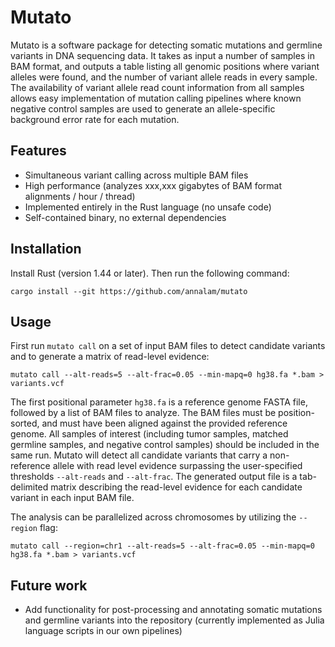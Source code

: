 # Mutato

Mutato is a software package for detecting somatic mutations and germline variants in DNA sequencing data. It takes as input a number of samples in BAM format, and outputs a table listing all genomic positions where variant alleles were found, and the number of variant allele reads in every sample. The availability of variant allele read count information from all samples allows easy implementation of mutation calling pipelines where known negative control samples are used to generate an allele-specific background error rate for each mutation.

Features
--------
- Simultaneous variant calling across multiple BAM files
- High performance (analyzes xxx,xxx gigabytes of BAM format alignments / hour / thread)
- Implemented entirely in the Rust language (no unsafe code)
- Self-contained binary, no external dependencies


Installation
------------

Install Rust (version 1.44 or later). Then run the following command:
```
cargo install --git https://github.com/annalam/mutato
```

Usage
-----

First run `mutato call` on a set of input BAM files to detect candidate variants and to generate a matrix of read-level evidence:
```
mutato call --alt-reads=5 --alt-frac=0.05 --min-mapq=0 hg38.fa *.bam > variants.vcf
```

The first positional parameter `hg38.fa` is a reference genome FASTA file, followed by a list of BAM files to analyze. The BAM files must be position-sorted, and must have been aligned against the provided reference genome.  All samples of interest (including tumor samples, matched germline samples, and negative control samples) should be included in the same run. Mutato will detect all candidate variants that carry a non-reference allele with read level evidence surpassing the user-specified thresholds `--alt-reads` and `--alt-frac`. The generated output file is a tab-delimited matrix describing the read-level evidence for each candidate variant in each input BAM file.

The analysis can be parallelized across chromosomes by utilizing the `--region` flag:
```
mutato call --region=chr1 --alt-reads=5 --alt-frac=0.05 --min-mapq=0 hg38.fa *.bam > variants.vcf
```


Future work
-----------
- Add functionality for post-processing and annotating somatic mutations and germline variants into the repository (currently implemented as Julia language scripts in our own pipelines)

